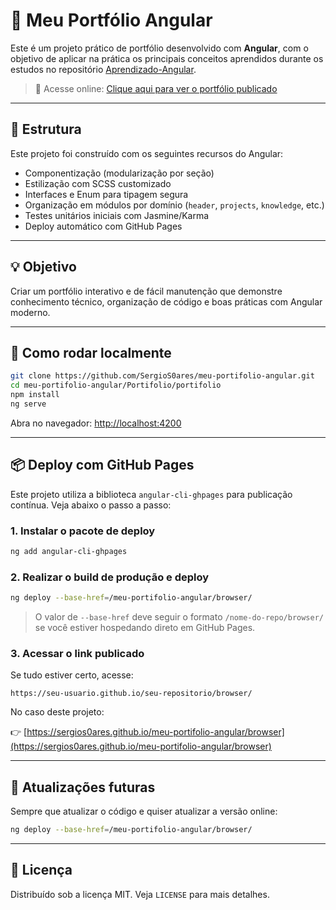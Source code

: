 # 🚀 Meu Portfólio Angular

Este é um projeto prático de portfólio desenvolvido com **Angular**, com o objetivo de aplicar na prática os principais conceitos aprendidos durante os estudos no repositório [Aprendizado-Angular](https://github.com/SergioS0ares/Aprendizado-angular).

> 📡 Acesse online: [Clique aqui para ver o portfólio publicado](https://sergios0ares.github.io/meu-portifolio-angular/browser)

---

## 📂 Estrutura

Este projeto foi construído com os seguintes recursos do Angular:

- Componentização (modularização por seção)
- Estilização com SCSS customizado
- Interfaces e Enum para tipagem segura
- Organização em módulos por domínio (`header`, `projects`, `knowledge`, etc.)
- Testes unitários iniciais com Jasmine/Karma
- Deploy automático com GitHub Pages

---

## 💡 Objetivo

Criar um portfólio interativo e de fácil manutenção que demonstre conhecimento técnico, organização de código e boas práticas com Angular moderno.

---

## 🚀 Como rodar localmente

```bash
git clone https://github.com/SergioS0ares/meu-portifolio-angular.git
cd meu-portifolio-angular/Portifolio/portifolio
npm install
ng serve
```

Abra no navegador: [http://localhost:4200](http://localhost:4200)

---

## 📦 Deploy com GitHub Pages

Este projeto utiliza a biblioteca `angular-cli-ghpages` para publicação contínua. Veja abaixo o passo a passo:

### 1. Instalar o pacote de deploy

```bash
ng add angular-cli-ghpages
```

### 2. Realizar o build de produção e deploy

```bash
ng deploy --base-href=/meu-portifolio-angular/browser/
```

> O valor de `--base-href` deve seguir o formato `/nome-do-repo/browser/` se você estiver hospedando direto em GitHub Pages.

### 3. Acessar o link publicado

Se tudo estiver certo, acesse:

```
https://seu-usuario.github.io/seu-repositorio/browser/
```

No caso deste projeto:

👉 [https://sergios0ares.github.io/meu-portifolio-angular/browser](https://sergios0ares.github.io/meu-portifolio-angular/browser)

---

## 💠 Atualizações futuras

Sempre que atualizar o código e quiser atualizar a versão online:

```bash
ng deploy --base-href=/meu-portifolio-angular/browser/
```

---

## 📜 Licença

Distribuído sob a licença MIT. Veja `LICENSE` para mais detalhes.

